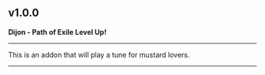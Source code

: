 ## v1.0.0

**Dijon - Path of Exile Level Up!**

---

This is an addon that will play a tune for mustard lovers.

---
